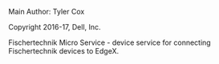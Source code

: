 Main Author:  Tyler Cox

Copyright 2016-17, Dell, Inc.

Fischertechnik Micro Service - device service for connecting Fischertechnik devices to EdgeX.

